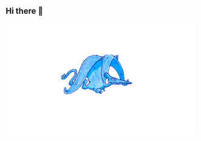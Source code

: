 ## Hi there 👋

<!--
**Ntzzin/Ntzzin** is a ✨ _special_ ✨ repository because its `README.md` (this file) appears on your GitHub profile.

Here are some ideas to get you started:

- 🔭 I’m currently working on ...
- 🌱 I’m currently learning ...
- 👯 I’m looking to collaborate on ...
- 🤔 I’m looking for help with ...
- 💬 Ask me about ...
- 📫 How to reach me: ...
- 😄 Pronouns: ...
- ⚡ Fun fact: ...
-->
<div align="center">
<img src="giphy-ezgif.com-gif-maker.gif" width="600">
</div>
<!--![Ptero.out](https://media1.giphy.com/media/v1.Y2lkPTc5MGI3NjExYjd5ZXhjc3B3YnV4dW54ejkzZDZyN2NrbndjbGlhMm1jMnRuaHNtMSZlcD12MV9pbnRlcm5hbF9naWZfYnlfaWQmY3Q9Zw/4h3ClDNAunUvS/giphy.gif)-->
